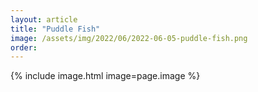 ```yaml
---
layout: article
title: "Puddle Fish"
image: /assets/img/2022/06/2022-06-05-puddle-fish.png
order:
---
```


{% include image.html image=page.image %}
